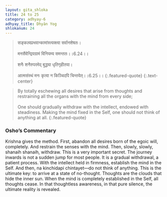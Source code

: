 ```yaml
---
layout: gita_shloka
title: 24 to 25
category: adhyay-6
adhyay_title: Dhyān Yog
shlokanum: 24
---
```


> सङ्कल्पप्रभवान्कामांस्त्यक्त्वा सर्वानशेषतः।<br><br>मनसैवेन्द्रियग्रामं विनियम्य समन्ततः।।6.24।।<br><br>शनैः शनैरुपरमेद् बुद्ध्या धृतिगृहीतया।<br><br>आत्मसंस्थं मनः कृत्वा न किञ्चिदपि चिन्तयेत्।।6.25।।
{:.featured-quote} 
{:.text-center}

> By totally eschewing all desires that arise from thoughts and restraining all the organs with the mind from every side;<br><br>One should gradually withdraw with the intellect, endowed with steadiness. Making the mind fixed in the Self, one should not think of anything at all.
{:.featured-quote}

### Osho’s Commentary
Krishna gives the method. First, abandon all desires born of the egoic will, completely. And restrain the senses with the mind.
Then, slowly, slowly, shanaih shanaih, withdraw. This is a very important secret. The journey inwards is not a sudden jump for most people. It is a gradual withdrawal, a patient process.
With the intellect held in firmness, establish the mind in the Self. And then, na kinchidapi chintayet—do not think of anything.
This is the ultimate key: to arrive at a state of no-thought. Thoughts are the clouds that hide the inner sun. When the mind is completely established in the Self, all thoughts cease. In that thoughtless awareness, in that pure silence, the ultimate reality is revealed.
